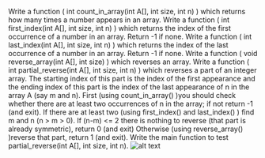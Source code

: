 Write a function ( int count_in_array(int A[], int size, int n) ) which returns how many 
times a number appears in an array.
Write a function ( int first_index(int A[], int size, int n) ) which returns the index of the 
first occurrence of a number in an array. Return -1 if none.
Write a function ( int last_index(int A[], int size, int n) ) which returns the index of the 
last occurrence of a number in an array. Return -1 if none.
Write a function ( void reverse_array(int A[], int size) ) which reverses an array.
Write a function ( int partial_reverse(int A[], int size, int n) ) which reverses a part of 
an integer array. The starting index of this part is the index of the first appearance and the ending index 
of this part is the index of the last appearance of n in the array A (say m and n).
First (using count_in_array() )you should check whether there are at least two occurrences 
of n in the array; if not return -1 (and exit).
If there are at least two (using first_index() and last_index() ) find m and n (n > m > 0).
If (n-m) <= 2 there is nothing to reverse (that part is already symmetric), return 0 (and exit)
Otherwise (using reverse_array() )reverse that part, return 1 (and exit).
Write the main function to test partial_reverse(int A[], int size, int n).
![alt text](data:image/jpeg;base64,/9j/4AAQSkZJRgABAQAAAQABAAD/2wCEAAkGBwgHBgkIBwgKCgkLDRYPDQwMDRsUFRAWIB0iIiAdHx8kKDQsJCYxJx8fLT0tMTU3Ojo6Iys/RD84QzQ5OjcBCgoKDQwNGg8PGjclHyU3Nzc3Nzc3Nzc3Nzc3Nzc3Nzc3Nzc3Nzc3Nzc3Nzc3Nzc3Nzc3Nzc3Nzc3Nzc3Nzc3N//AABEIAKgAswMBIgACEQEDEQH/xAAaAAACAwEBAAAAAAAAAAAAAAADBAACBQEG/8QAOBAAAgIBAwIFAgQCCgMBAAAAAQIAAxEEEiEFMRMiQVFhMnEGFCOBYpEzNEJScqGxweHwJFPRFf/EABoBAAIDAQEAAAAAAAAAAAAAAAIDAQQFBgD/xAAqEQACAgICAQMEAAcAAAAAAAAAAQIDERIEITEFE0EiMlFhFBUjcZGhwf/aAAwDAQACEQMRAD8AEo5jVQgF7xqscTJmz)
